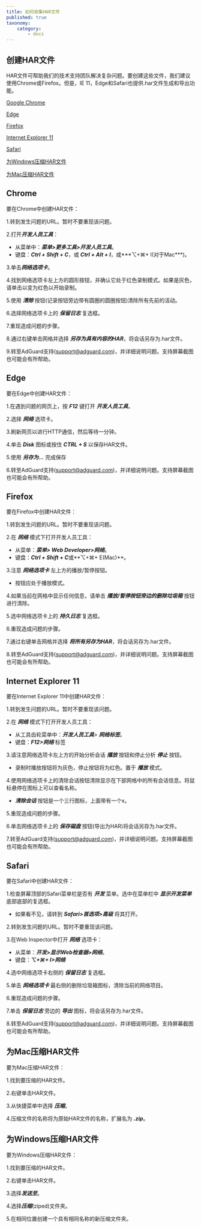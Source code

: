 ```yaml
---
title: 如何收集HAR文件
published: true
taxonomy:
    category:
        - docs
---
```


## 创建HAR文件

HAR文件可帮助我们的技术支持团队解决复杂问题。要创建这些文件，我们建议使用Chrome或Firefox。但是，IE 11，Edge和Safari也提供.har文件生成和导出功能。

[Google Chrome](＃chrome)

[Edge](＃edge)

[Firefox](＃firefox)

[Internet Explorer 11](＃ie11)

[Safari](＃safari)

[为Windows压缩HAR文件](＃harwindows)

[为Mac压缩HAR文件](＃harmac)

## <a id="chrome"></a> Chrome

要在Chrome中创建HAR文件：

1.转到发生问题的URL。暂时不要重现该问题。

2.打开***开发人员工具***：

- 从菜单中：***菜单>更多工具>开发人员工具***。
- 键盘：***Ctrl + Shift + C***，或 ***Ctrl + Alt + I***，或***⌥+⌘+ I(对于Mac***)。

3.单击***网络选项卡***。

4.找到网络选项卡左上方的圆形按钮，并确认它处于红色录制模式。如果是灰色，请单击以变为红色以开始录制。

5.使用 ***清除*** 按钮(记录按钮旁边带有圆圈的圆圈按钮)清除所有先前的活动。

6.选择网络选项卡上的 ***保留日志*** 复选框。

7.重现造成问题的步骤。

8.通过右键单击网格并选择 ***另存为具有内容的HAR***，将会话另存为.har文件。

9.转至AdGuard支持(support@adguard.com)，并详细说明问题。支持屏幕截图也可能会有所帮助。


## <a id="edge"></a>Edge

要在Edge中创建HAR文件：

1.在遇到问题的网页上，按 ***F12*** 键打开 ***开发人员工具***。

2.选择 ***网络*** 选项卡。

3.刷新网页以进行HTTP通信，然后等待一分钟。

4.单击 ***Disk*** 图标或按住 ***CTRL + S*** 以保存HAR文件。

5.使用 ***另存为…*** 完成保存

6.转至AdGuard支持(support@adguard.com)，并详细说明问题。支持屏幕截图也可能会有所帮助。

## <a id="firefox"></a> Firefox

要在Firefox中创建HAR文件：

1.转到发生问题的URL。暂时不要重现该问题。

2.在 ***网络*** 模式下打开开发人员工具：
- 从菜单：***菜单> Web Developer>网络***。
- 键盘：***Ctrl + Shift + C***或**⌥+⌘+ E(Mac)**。

3.注意 ***网络选项卡*** 左上方的播放/暂停按钮。
- 按钮应处于播放模式。

4.如果当前在网格中显示任何信息，请单击 ***播放/暂停按钮旁边的删除垃圾箱*** 按钮进行清除。

5.选中网络选项卡上的 ***持久日志*** 复选框。

6.重现造成问题的步骤。

7.通过右键单击网格并选择 ***将所有另存为HAR***，将会话另存为.har文件。

8.转至AdGuard支持(support@adguard.com)，并详细说明问题。支持屏幕截图也可能会有所帮助。

## <a id="ie11"></a> Internet Explorer 11

要在Internet Explorer 11中创建HAR文件：

1.转到发生问题的URL。暂时不要重现该问题。

2.在 ***网络*** 模式下打开开发人员工具：
- 从工具齿轮菜单中：***开发人员工具***> ***网络标签***。
- 键盘：***F12>网络*** 标签

3.请注意网络选项卡左上方的开始分析会话 ***播放*** 按钮和停止分析 ***停止*** 按钮。
- 录制时播放按钮将为灰色，停止按钮将为红色。置于 ***播放*** 模式。

4.使用网络选项卡上的清除会话按钮清除显示在下部网格中的所有会话信息。将鼠标悬停在图标上可以查看名称。
- ***清除会话*** 按钮是一个三行图标，上面带有一个x。

5.重现造成问题的步骤。

6.单击网络选项卡上的 ***保存磁盘*** 按钮(导出为HAR)将会话另存为.har文件。

7.转至AdGuard支持(support@adguard.com)，并详细说明问题。支持屏幕截图也可能会有所帮助。

## <a id="safari"></a> Safari

要在Safari中创建HAR文件：

1.检查屏幕顶部的Safari菜单栏是否有 ***开发*** 菜单。选中在菜单栏中 ***显示开发菜单*** 底部底部的复选框。
- 如果看不见，请转到 ***Safari>首选项>高级*** 将其打开。

2.转到发生问题的URL。暂时不要重现该问题。

3.在Web Inspector中打开 ***网络*** 选项卡：
- 从菜单：***开发>显示Web检查器>网络***。
- 键盘：***⌥+⌘+ I>网络***

4.选中网络选项卡右侧的 ***保留日志*** 复选框。

5.单击 ***网络选项卡*** 最右侧的删除垃圾箱图标，清除当前的网络项目。

6.重现造成问题的步骤。

7.单击 ***保留日志*** 旁边的 ***导出*** 图标，将会话另存为.har文件。

8.转至AdGuard支持(support@adguard.com)，并详细说明问题。支持屏幕截图也可能会有所帮助。


## <a id="harmac"></a>为Mac压缩HAR文件

要为Mac压缩HAR文件：

1.找到要压缩的HAR文件。

2.右键单击HAR文件。

3.从快捷菜单中选择 ***压缩***。

4.压缩文件的名称将为原始HAR文件的名称，扩展名为 ***.zip***。

## <a id="harwindows"></a>为Windows压缩HAR文件

要为Windows压缩HAR文件：

1.找到要压缩的HAR文件。

2.右键单击HAR文件。

3.选择***发送至***。

4.选择***压缩***(ziped)文件夹。

5.在相同位置创建一个具有相同名称的新压缩文件夹。
